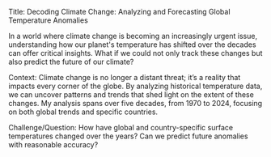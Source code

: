 Title: Decoding Climate Change: Analyzing and Forecasting Global Temperature Anomalies



In a world where climate change is becoming an increasingly urgent issue, understanding how our planet's temperature has shifted over the decades can offer critical insights. What if we could not only track these changes but also predict the future of our climate?


Context: Climate change is no longer a distant threat; it’s a reality that impacts every corner of the globe. By analyzing historical temperature data, we can uncover patterns and trends that shed light on the extent of these changes. My analysis spans over five decades, from 1970 to 2024, focusing on both global trends and specific countries.


Challenge/Question: How have global and country-specific surface temperatures changed over the years? Can we predict future anomalies with reasonable accuracy?
